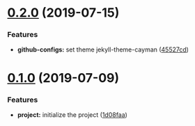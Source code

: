 <a name="0.2.0"></a>

# [0.2.0](https://github.com/ecmatonix/initial-project-basis/compare/v0.1.0...v0.2.0) (2019-07-15)

### Features

- **github-configs:** set theme jekyll-theme-cayman ([45527cd](https://github.com/ecmatonix/initial-project-basis/commit/45527cd))

<a name="0.1.0"></a>

# [0.1.0](https://github.com/ecmatonix/initial-project-basis/compare/1d08faa...v0.1.0) (2019-07-09)

### Features

- **project:** initialize the project ([1d08faa](https://github.com/ecmatonix/initial-project-basis/commit/1d08faa))
